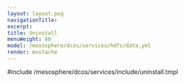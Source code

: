 ```yaml
---
layout: layout.pug
navigationTitle:
excerpt:
title: Uninstall
menuWeight: 60
model: /mesosphere/dcos/services/hdfs/data.yml
render: mustache
---
```


#include /mesosphere/dcos/services/include/uninstall.tmpl
